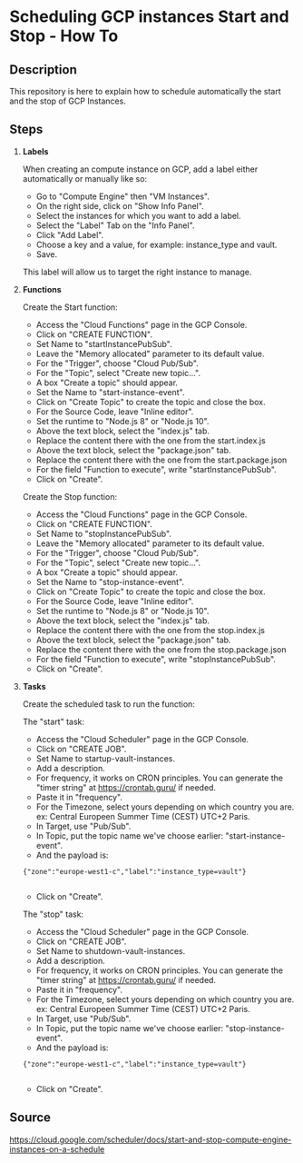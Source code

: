 Scheduling GCP instances Start and Stop - How To
================================================

Description
-----------

This repository is here to explain how to schedule automatically the start and the stop of GCP Instances.

Steps
-----

1. **Labels**

	When creating an compute instance on GCP, add a label either automatically or manually like so:
	* Go to "Compute Engine" then "VM Instances".
	* On the right side, click on "Show Info Panel".
	* Select the instances for which you want to add a label.
	* Select the "Label" Tab on the "Info Panel".
	* Click "Add Label".
	* Choose a key and a value, for example: instance_type and vault.
	* Save.

	This label will allow us to target the right instance to manage.

2. **Functions**
	
	Create the Start function:
	* Access the "Cloud Functions" page in the GCP Console.
	* Click on "CREATE FUNCTION".
	* Set Name to "startInstancePubSub".
	* Leave the "Memory allocated" parameter to its default value.
	* For the "Trigger", choose "Cloud Pub/Sub".
	* For the "Topic", select "Create new topic...".
	* A box "Create a topic" should appear.
	* Set the Name to "start-instance-event".
	* Click on "Create Topic" to create the topic and close the box.
	* For the Source Code, leave "Inline editor".
	* Set the runtime to "Node.js 8" or "Node.js 10".
	* Above the text block, select the "index.js" tab.
	* Replace the content there with the one from the start.index.js
	* Above the text block, select the "package.json" tab.
	* Replace the content there with the one from the start.package.json
	* For the field "Function to execute", write "startInstancePubSub".
	* Click on "Create".

	Create the Stop function:
	* Access the "Cloud Functions" page in the GCP Console.
	* Click on "CREATE FUNCTION".
	* Set Name to "stopInstancePubSub".
	* Leave the "Memory allocated" parameter to its default value.
	* For the "Trigger", choose "Cloud Pub/Sub".
	* For the "Topic", select "Create new topic...".
	* A box "Create a topic" should appear.
	* Set the Name to "stop-instance-event".
	* Click on "Create Topic" to create the topic and close the box.
	* For the Source Code, leave "Inline editor".
	* Set the runtime to "Node.js 8" or "Node.js 10".
	* Above the text block, select the "index.js" tab.
	* Replace the content there with the one from the stop.index.js
	* Above the text block, select the "package.json" tab.
	* Replace the content there with the one from the stop.package.json
	* For the field "Function to execute", write "stopInstancePubSub".
	* Click on "Create".

3. **Tasks**
	
	Create the scheduled task to run the function:

	The "start" task:
	* Access the "Cloud Scheduler" page in the GCP Console.
	* Click on "CREATE JOB".
	* Set Name to startup-vault-instances.
	* Add a description.
	* For frequency, it works on CRON principles. You can generate the "timer string" at https://crontab.guru/ if needed.
	* Paste it in "frequency".
	* For the Timezone, select yours depending on which country you are. ex: Central Europeen Summer Time (CEST) UTC+2 Paris.
	* In Target, use "Pub/Sub".
	* In Topic, put the topic name we've choose earlier: "start-instance-event".
	* And the payload is:
	<pre><code>{"zone":"europe-west1-c","label":"instance_type=vault"}
	</code></pre>
	* Click on "Create".

	The "stop" task:
	* Access the "Cloud Scheduler" page in the GCP Console.
	* Click on "CREATE JOB".
	* Set Name to shutdown-vault-instances.
	* Add a description.
	* For frequency, it works on CRON principles. You can generate the "timer string" at https://crontab.guru/ if needed.
	* Paste it in "frequency".
	* For the Timezone, select yours depending on which country you are. ex: Central Europeen Summer Time (CEST) UTC+2 Paris.
	* In Target, use "Pub/Sub".
	* In Topic, put the topic name we've choose earlier: "stop-instance-event".
	* And the payload is:
	<pre><code>{"zone":"europe-west1-c","label":"instance_type=vault"}
	</code></pre>
	* Click on "Create".


Source
------
https://cloud.google.com/scheduler/docs/start-and-stop-compute-engine-instances-on-a-schedule















